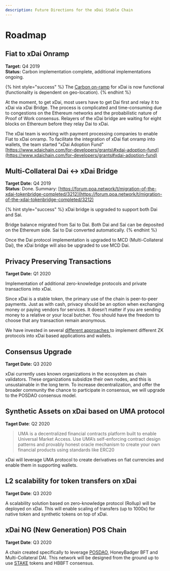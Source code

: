 ```yaml
---
description: Future Directions for the xDai Stable Chain
---
```


# Roadmap

## Fiat to xDai Onramp

**Target:** Q4 2019  
**Status:** Carbon implementation complete, additional implementations ongoing.

{% hint style="success" %}
The [Carbon on-ramp](../for-users/buying-xdai-with-carbon/) for xDai is now functional \(functionality is dependent on geo-location\).
{% endhint %}

At the moment, to get xDai, most users have to get Dai first and relay it to xDai via xDai Bridge. The process is complicated and time-consuming due to congestions on the Ethereum networks and the probabilistic nature of Proof of Work consensus. Relayers of the xDai bridge are waiting for eight blocks on Ethereum before they relay Dai to xDai.

The xDai team is working with payment processing companies to enable Fiat to xDai onramp. To facilitate the integration of xDai fiat onramp into wallets, the team started "xDai Adoption Fund" [https://www.xdaichain.com/for-developers/grants\#xdai-adoption-fund](https://www.xdaichain.com/for-developers/grants#xdai-adoption-fund)

## **Multi-Collateral Dai &lt;-&gt; xDai Bridge**

**Target Date:** Q4 2019  
**Status**: Done. Summary: [https://forum.poa.network/t/migration-of-the-xdai-tokenbridge-completed/3212](https://forum.poa.network/t/migration-of-the-xdai-tokenbridge-completed/3212)

{% hint style="success" %}
xDai bridge is upgraded to support both Dai and Sai.

Bridge balance migrated from Sai to Dai. Both Dai and Sai can be deposited on the Ethereum side. Sai to Dai converted automatically.
{% endhint %}

Once the Dai protocol implementation is upgraded to MCD \(Multi-Collateral Dai\), the xDai bridge will also be upgraded to use MCD Dai.

## **Privacy Preserving Transactions**

**Target Date:** Q1 2020

Implementation of additional zero-knowledge protocols and private transactions into xDai.

Since xDai is a stable token, the primary use of the chain is peer-to-peer payments. Just as with cash, privacy should be an option when exchanging money or paying vendors for services. It doesn’t matter if you are sending money to a relative or your local butcher. You should have the freedom to choose that any transaction remain anonymous.

We have invested in several [different approaches ](https://forum.poa.network/t/introducing-the-poa-zero-knowledge-fund/2698)to implement different ZK protocols into xDai based applications and wallets.

## Consensus Upgrade

**Target Date:** Q3 2020

xDai currently uses known organizations in the ecosystem as chain validators. These organizations subsidize their own nodes, and this is unsustainable in the long term. To increase decentralization, and offer the broader community the chance to participate in consensus, we will upgrade to the POSDAO consensus model.

## Synthetic Assets on xDai based on UMA protocol

**Taget Date**: Q2 2020

> UMA is a decentralized financial contracts platform built to enable Universal Market Access. Use UMA’s self-enforcing contract design patterns and provably honest oracle mechanism to create your own financial products using standards like ERC20

xDai will leverage UMA protocol to create derivatives on fiat currencies and enable them in supporting wallets.

## L2 scalability for token transfers on xDai

**Target Date**: Q3 2020

A scalability solution based on zero-knowledge protocol \(Rollup\) will be deployed on xDai. This will enable scaling of transfers \(up to 1000x\) for native token and synthetic tokens on top of xDai.

## xDai NG \(New Generation\) POS Chain

**Target Date**: Q3 2020

A chain created specifically to leverage [POSDAO](../for-validators/posdao-whitepaper.md), HoneyBadger BFT and Multi-Collateral DAI. This network will be designed from the ground up to use [STAKE](../for-validators/staking-protocol/get-stake-tokens.md) tokens and HBBFT consensus.

